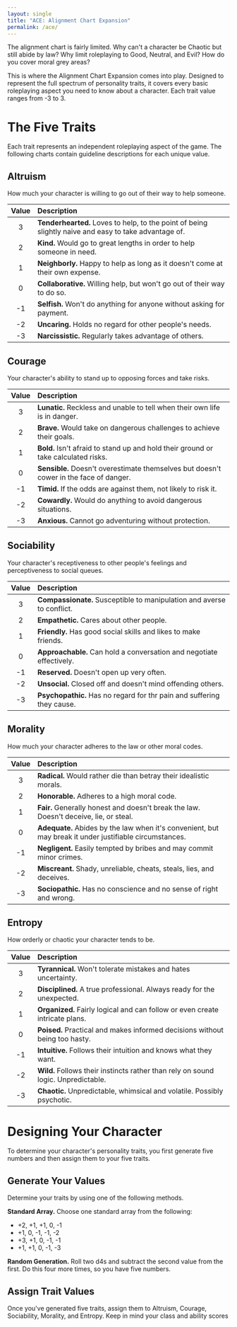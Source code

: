 ```yaml
---
layout: single
title: "ACE: Alignment Chart Expansion"
permalink: /ace/
---
```

The alignment chart is fairly limited. Why can't a character be Chaotic but still abide by law? Why limit roleplaying to Good, Neutral, and Evil? How do you cover moral grey areas?

This is where the Alignment Chart Expansion comes into play. Designed to represent the full spectrum of personality traits, it covers every basic roleplaying aspect you need to know about a character. Each trait value ranges from -3 to 3.

# The Five Traits
Each trait represents an independent roleplaying aspect of the game. The following charts contain guideline descriptions for each unique value.

## Altruism
How much your character is willing to go out of their way to help someone.

| Value | Description |
| :---: | :---------- |
| 3 | **Tenderhearted.** Loves to help, to the point of being slightly naive and easy to take advantage of. |
| 2 | **Kind.** Would go to great lengths in order to help someone in need. |
| 1 | **Neighborly.** Happy to help as long as it doesn't come at their own expense. |
| 0 | **Collaborative.** Willing help, but won't go out of their way to do so. |
| -1 | **Selfish.** Won't do anything for anyone without asking for payment. |
| -2 | **Uncaring.** Holds no regard for other people's needs. |
| -3 | **Narcissistic.** Regularly takes advantage of others. |

## Courage
Your character's ability to stand up to opposing forces and take risks.

| Value | Description |
| :---: | :---------- |
| 3 | **Lunatic.** Reckless and unable to tell when their own life is in danger. |
| 2 | **Brave.** Would take on dangerous challenges to achieve their goals. |
| 1 | **Bold.** Isn't afraid to stand up and hold their ground or take calculated risks. |
| 0 | **Sensible.** Doesn't overestimate themselves but doesn't cower in the face of danger. |
| -1 | **Timid.** If the odds are against them, not likely to risk it. |
| -2 | **Cowardly.** Would do anything to avoid dangerous situations. |
| -3 | **Anxious.** Cannot go adventuring without protection. |

## Sociability
Your character's receptiveness to other people's feelings and perceptiveness to social queues.

| Value | Description |
| :---: | :---------- |
| 3 | **Compassionate.** Susceptible to manipulation and averse to conflict. |
| 2 | **Empathetic.** Cares about other people. |
| 1 | **Friendly.** Has good social skills and likes to make friends. |
| 0 | **Approachable.** Can hold a conversation and negotiate effectively. |
| -1 | **Reserved.** Doesn't open up very often. |
| -2 | **Unsocial.** Closed off and doesn't mind offending others. |
| -3 | **Psychopathic.** Has no regard for thr pain and suffering they cause. |

## Morality
How much your character adheres to the law or other moral codes.

| Value | Description |
| :---: | :---------- |
| 3 | **Radical.** Would rather die than betray their idealistic morals. |
| 2 | **Honorable.** Adheres to a high moral code. |
| 1 | **Fair.** Generally honest and doesn't break the law. Doesn't deceive, lie, or steal. |
| 0 | **Adequate.** Abides by the law when it's convenient, but may break it under justifiable circumstances. |
| -1 | **Negligent.** Easily tempted by bribes and may commit minor crimes. |
| -2 | **Miscreant.** Shady, unreliable, cheats, steals, lies, and deceives. |
| -3 | **Sociopathic.** Has no conscience and no sense of right and wrong. |

## Entropy
How orderly or chaotic your character tends to be.

| Value | Description |
| :---: | :---------- |
| 3 | **Tyrannical.** Won't tolerate mistakes and hates uncertainty. |
| 2 | **Disciplined.** A true professional. Always ready for the unexpected. |
| 1 | **Organized.** Fairly logical and can follow or even create intricate plans. |
| 0 | **Poised.** Practical and makes informed decisions without being too hasty. |
| -1 | **Intuitive.** Follows their intuition and knows what they want. |
| -2 | **Wild.** Follows their instincts rather than rely on sound logic. Unpredictable. |
| -3 | **Chaotic.** Unpredictable, whimsical and volatile. Possibly psychotic. |

# Designing Your Character
To determine your character's personality traits, you first generate five numbers and then assign them to your five traits.

## Generate Your Values
Determine your traits by using one of the following methods. 

**Standard Array.** Choose one standard array from the following:

- +2, +1, +1, 0, -1
- +1, 0, -1, -1, -2
- +3, +1, 0, -1, -1
- +1, +1, 0, -1, -3

**Random Generation.** Roll two d4s and subtract the second value from the first. Do this four more times, so you have five numbers.

## Assign Trait Values
Once you've generated five traits, assign them to Altruism, Courage, Sociability, Morality, and Entropy. Keep in mind your class and ability scores
